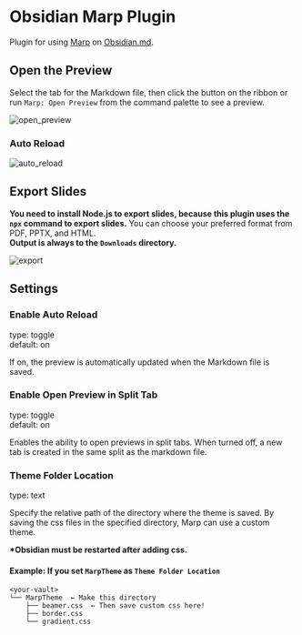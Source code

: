 # Obsidian Marp Plugin

Plugin for using [Marp](https://marp.app/) on [Obsidian.md](https://obsidian.md/).

## Open the Preview

Select the tab for the Markdown file, then click the button on the ribbon or run `Marp: Open Preview` from the command palette to see a preview.

![open_preview](docs/open_preview.gif)

### Auto Reload

![auto_reload](docs/auto_reload.gif)

## Export Slides

**You need to install Node.js to export slides, because this plugin uses the `npx` command to export slides.**
You can choose your preferred format from PDF, PPTX, and HTML.  
**Output is always to the `Downloads` directory.**

![export](docs/export.gif)

## Settings

### Enable Auto Reload

type: toggle  
default: on

If on, the preview is automatically updated when the Markdown file is saved.

### Enable Open Preview in Split Tab

type: toggle  
default: on

Enables the ability to open previews in split tabs. When turned off, a new tab is created in the same split as the markdown file.

### Theme Folder Location

type: text

Specify the relative path of the directory where the theme is saved. By saving the css files in the specified directory, Marp can use a custom theme.

**\*Obsidian must be restarted after adding css.**

#### Example: If you set `MarpTheme` as `Theme Folder Location`

```text
<your-vault>
└── MarpTheme  ← Make this directory
    ├── beamer.css  ← Then save custom css here!
    ├── border.css
    └── gradient.css
```
